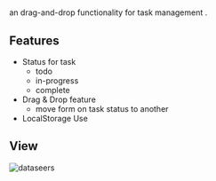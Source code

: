 # [](https://dataseers.netlify.app/)



an  drag-and-drop functionality for task management .


## Features

- Status for task 
  - todo 
  - in-progress
  - complete
- Drag & Drop feature
  - move form on task status to another 
- LocalStorage Use

## View


![dataseers](https://res.cloudinary.com/trixoon/image/upload/v1704399845/mern-fiverr/qwhoa0xvp592fms3rkag.png)

